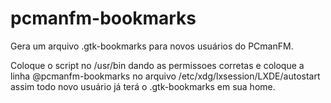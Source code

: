 # pcmanfm-bookmarks
Gera um arquivo .gtk-bookmarks para novos usuários do PCmanFM.

Coloque o script no /usr/bin dando as permissoes corretas e coloque a linha  @pcmanfm-bookmarks no arquivo /etc/xdg/lxsession/LXDE/autostart assim todo novo usuário já terá o .gtk-bookmarks em sua home.
